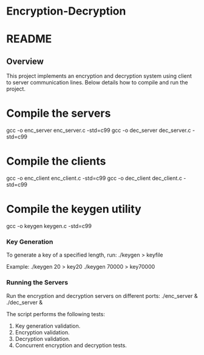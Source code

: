 # Encryption-Decryption
# README

## Overview
This project implements an encryption and decryption system using client to server communication lines. Below details how to compile and run the project.

# Compile the servers
gcc -o enc_server enc_server.c -std=c99
gcc -o dec_server dec_server.c -std=c99

# Compile the clients
gcc -o enc_client enc_client.c -std=c99
gcc -o dec_client dec_client.c -std=c99

# Compile the keygen utility
gcc -o keygen keygen.c -std=c99



### Key Generation
To generate a key of a specified length, run:
./keygen <length> > keyfile

Example:
./keygen 20 > key20
./keygen 70000 > key70000

### Running the Servers
Run the encryption and decryption servers on different ports:
./enc_server <port> &
./dec_server <port> &


The script performs the following tests:
1. Key generation validation.
2. Encryption validation.
3. Decryption validation.
4. Concurrent encryption and decryption tests.
